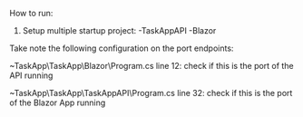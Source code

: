 How to run:

1. Setup multiple startup project:
     -TaskAppAPI
     -Blazor


Take note the following configuration on the port endpoints:

~TaskApp\TaskApp\Blazor\Program.cs
line 12: check if this is the port of the API running

~TaskApp\TaskApp\TaskAppAPI\Program.cs
line 32: check if this is the port of the Blazor App running
    
